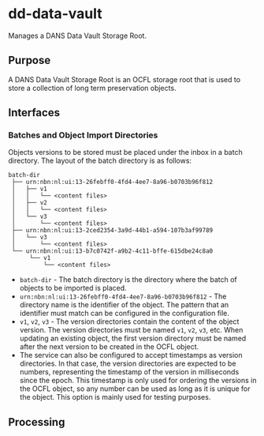 dd-data-vault
=============

Manages a DANS Data Vault Storage Root.

Purpose
-------
A DANS Data Vault Storage Root is an OCFL storage root that is used to store a collection of long term preservation objects. 

Interfaces
----------

### Batches and Object Import Directories

Objects versions to be stored must be placed under the inbox in a batch directory. The layout of the batch directory is as follows:

```plaintext
batch-dir
 ├── urn:nbn:nl:ui:13-26febff0-4fd4-4ee7-8a96-b0703b96f812
 │   ├── v1
 │   │   └── <content files>
 │   ├── v2
 │   │   └── <content files>
 │   └── v3
 │       └── <content files>
 ├── urn:nbn:nl:ui:13-2ced2354-3a9d-44b1-a594-107b3af99789
 │   └── v3
 │       └── <content files>
 └── urn:nbn:nl:ui:13-b7c0742f-a9b2-4c11-bffe-615dbe24c8a0
      └── v1
          └── <content files> 
```

* `batch-dir` - The batch directory is the directory where the batch of objects to be imported is placed.
* `urn:nbn:nl:ui:13-26febff0-4fd4-4ee7-8a96-b0703b96f812` - The directory name is the identifier of the object. The pattern that an
  identifier must match can be configured in the configuration file.
* `v1`, `v2`, `v3` - The version directories contain the content of the object version. The version directories must be named `v1`, `v2`, `v3`, etc.
  When updating an existing object, the first version directory must be named after the next version to be created in the OCFL object.
* The service can also be configured to accept timestamps as version directories. In that case, the version directories are expected to be numbers,
  representing the timestamp of the version in milliseconds since the epoch. This timestamp is only used for ordering the versions in the OCFL object, so
  any number can be used as long as it is unique for the object. This option is mainly used for testing purposes. 

Processing
-----------

